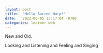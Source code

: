 ```yaml
---
layout: post
title:  "Hello Sacred Harp!"
date:   2022-06-05 13:17:04 -0700
categories: learner web
---
```


New and Old.

Looking and Listening and Feeling and Singing
